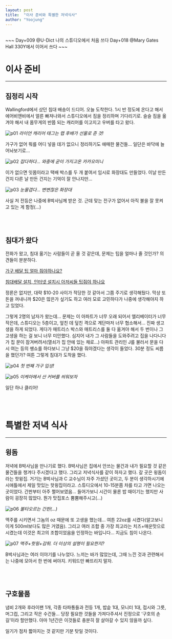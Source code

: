 ```yaml
---
layout: post
title:  "이사 준비와 특별한 저녁식사"
author: "Yoojung"
---
```

<br>
~~~
Day+009 @U-Dict 나의 스튜디오에서 처음 쓰다
Day+018 @Mary Gates Hall 330Y에서 이어서 쓰다
~~~
<br>

# 이사 준비
---
## 짐정리 시작
Wallingford에서 샀던 침대 배송이 드디어. 오늘 도착한다. 1시 반 정도에 온다고 해서 에어비앤비에서 얼른 빠져나와서 스튜디오에서 짐을 정리하며 기다리기로. 슬슬 짐을 옮겨야 해서 내 몸무게의 반쯤 되는 캐리어를 이고지고 우버를 타고 왔다.

![p01]({{site.url}}/assets/2018-03-03-p01.JPG)
_라이언 캐리어 태그는 랩 후배가 선물로 준 것!_
<br>

가구가 없어 뭐를 어디 넣을 데가 없으니 정리하기도 애매한 물건들... 일단은 바닥에 늘어놔보기로...

![p02]({{site.url}}/assets/2018-03-03-p02.JPG)
_잡다하다... 와중에 굳이 가지고온 카카오미니_
<br>

이가 없으면 잇몸이라고 택배 박스를 두 개 붙여서 임시로 화장대도 만들었다. 이날 만든건지 다른 날 만든 건지는 기억이 잘 안나지만...

![p03]({{site.url}}/assets/2018-03-03-p03.JPG)
_눈물겹다... 변변찮은 화장대_
<br>

사실 저 전등은 나중에 B박사님께 받은 것. 근데 맞는 전구가 없어서 아직 불을 잘 못켜고 있는 게 함정(...)

<br>
<br>

## 침대가 왔다
전화가 왔고, 침대 옮기는 사람들이 곧 올 것 같은데, 문제는 팁을 얼마나 줄 것인가? 의견들이 분분하다.

[가구 배달 팁 얼마 줘야하나요?](https://mobile.missyusa.com/mainpage/boards/board_read.asp?id=talk1&page=1627&category=0&key_field=&mypost=0&key_word=&idx=4496141&ref=2139838&step=1&level=0)

[침대배달 설치, 인터넷 설치시 아저씨들 팁줘야 하나요](http://mentor.heykorean.com/01_QA/View.aspx?fSeq=147717&fCatSeq=011713)

정론은 없지만, 대략 $10-20 사이가 적당한 것 같아서 그쯤 주기로 생각해뒀다. 막상 또 돈을 꺼내니까 $20은 많은가 싶기도 하고 여러 모로 고민하다가 나중에 생각해야지 하고 있었다.

그렇게 2명의 남자가 왔는데... 문제는 이 아파트가 너무 오래 되어서 엘리베이터가 너무 작은데, 스튜디오는 5층이고, 엎친 데 덮친 격으로 계단마저 너무 협소해서... 진짜 생고생을 하게 되었다. 게다가 매트리스 박스와 매트리스를 둘 다 옮겨야 해서 두 번이나 그 고생을 하는 걸 보니 너무 미안했다. 심지어 내가 그 사람들을 도와주려고 집을 나다니다가 집 문이 잠겨버려서(열쇠가 집 안에 있는 채로...) 아파트 관리인 J를 불러서 문을 다시 여는 등의 쌩쇼를 하다보니 그냥 $20을 줘야겠다는 생각이 들었다. 30분 정도 씨름을 했던가? 여튼 그렇게 침대가 도착을 했다.

![p04]({{site.url}}/assets/2018-03-03-p04.JPG)
_첫 번째 가구 입성!_
<br>

![p05]({{site.url}}/assets/2018-03-03-p05.JPG)
_이케아에서 산 커버를 씌워보자_
<br>

일단 하나 클리어!

<br>
<br>


# 특별한 저녁 식사
---

## 윙돔
저녁에 B박사님을 만나기로 했다. B박사님은 집에서 안쓰는 물건과 내가 필요할 것 같은 물건들을 챙겨다 주시겠다고 했다. 그리고 저녁식사를 같이 하자고 했다. 갈 곳은 윙돔이라는 핫윙집. 거기는 B박사님과 C 교수님이 자주 가셨던 곳이고, 두 분이 생각하시기에 시애틀에서 제일 맛있는 핫윙집이라고. 스튜디오에서 10-15분쯤 차를 타고 가면 나오는 곳이었다. 간판부터 아주 쩔어보였음... 들어가보니 시간이 물론 밥 때이기는 했지만 사람이 굉장히 많았다. 뭔가 맛집포스 뿜뿜해주시고(...)

![p06]({{site.url}}/assets/2018-03-03-p06.JPG)
_불타오르는 간판(...)_
<br>

맥주를 시키면서 그놈의 oz 때문에 또 고생을 했는데... 여튼 22oz를 시켰다(알고보니 이게 500ml보다도 많은 거였음). 그리고 여러 조합 중 가장 최고라는 치즈+매운맛으로 시켰는데 이것은 최고의 조합이었음을 인정하는 바입니다... 지금도 침이 나온다.

![p07]({{site.url}}/assets/2018-03-03-p07.JPG)
_맥주+핫윙+감튀. 더 이상의 설명이 필요한지?_
<br>

B박사님과는 여러 이야기를 나누었다. 느끼는 바가 많았는데, 그때 느낀 것과 관련해서는 나중에 모아서 한 번에 써야지. 키워드만 빠뜨리지 말자. 

<br>
<br>

## 구호물품
냄비 2개와 후라이팬 1개, 각종 타파통들과 전등 1개, 밥솥 1대, 모니터 1대, 접시와 그릇, 머그컵, 그리고 작은 수건들... 당장 필요한 것들을 가져다주셔서 진정으로 ‘구호의 손길’이라 할만했다. 아마 1년간은 이것들로 충분히 잘 살아갈 수 있지 않을까 싶다. 

일기가 점차 짧아지는 것 같지만 기분 탓일 것이다.

<br>
<br>
